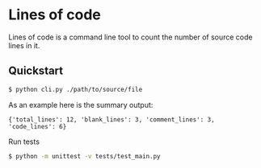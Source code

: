 # Lines of code

Lines of code is a command line tool to count the number of source code lines in it.


## Quickstart

```bash
$ python cli.py ./path/to/source/file
```

As an example here is the summary output:

```
{'total_lines': 12, 'blank_lines': 3, 'comment_lines': 3, 'code_lines': 6}
```

Run tests

```bash
$ python -m unittest -v tests/test_main.py
```